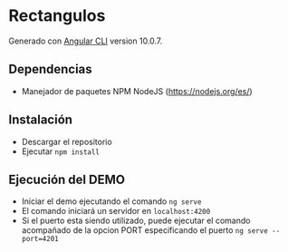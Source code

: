 # Rectangulos

Generado con [Angular CLI](https://github.com/angular/angular-cli) version 10.0.7.

## Dependencias
- Manejador de paquetes NPM NodeJS (https://nodejs.org/es/)

## Instalación
- Descargar el repositorio
- Ejecutar `npm install`

## Ejecución del DEMO
- Iniciar el demo ejecutando el comando `ng serve` 
- El comando iniciará un servidor en `localhost:4200` 
- Si el puerto esta siendo utilizado, puede ejecutar el comando acompañado de la opcion PORT especificando el puerto `ng serve --port=4201` 

